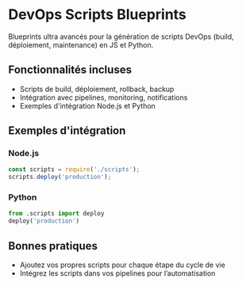 # DevOps Scripts Blueprints

Blueprints ultra avancés pour la génération de scripts DevOps (build, déploiement, maintenance) en JS et Python.

## Fonctionnalités incluses
- Scripts de build, déploiement, rollback, backup
- Intégration avec pipelines, monitoring, notifications
- Exemples d'intégration Node.js et Python

## Exemples d'intégration

### Node.js
```js
const scripts = require('./scripts');
scripts.deploy('production');
```

### Python
```python
from .scripts import deploy
deploy('production')
```

## Bonnes pratiques
- Ajoutez vos propres scripts pour chaque étape du cycle de vie
- Intégrez les scripts dans vos pipelines pour l’automatisation
